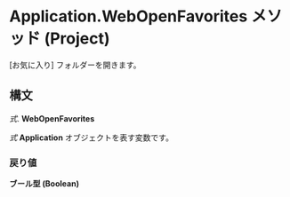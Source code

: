 
# Application.WebOpenFavorites メソッド (Project)

[お気に入り] フォルダーを開きます。


## 構文

 _式_. **WebOpenFavorites**

 _式_ **Application** オブジェクトを表す変数です。


### 戻り値

 **ブール型 (Boolean)**

